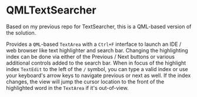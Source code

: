 # QMLTextSearcher
Based on my previous repo for TextSearcher, this is a QML-based version of the solution.

Provides a `QML`-based `TextArea` with a `Ctrl+F` interface to launch an IDE / web browser like text highlighter and search bar. Changing the highlighting index can be done via either of the Previous / Next buttons or various additional controls added to the search bar. When in focus of the highlight index `TextEdit` to the left of the `/` symbol, you can type a valid index or use your keyboard's arrow keys to navigate previous or next as well. If the index changes, the view will jump the cursor location to the front of the highlighted word in the `TextArea` if it's out-of-view.
